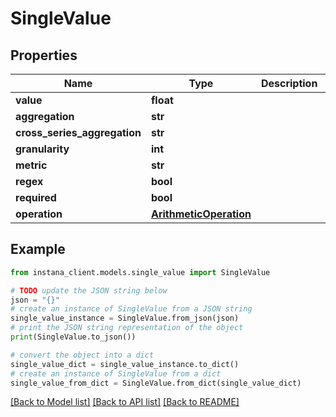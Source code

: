 # SingleValue


## Properties

Name | Type | Description | Notes
------------ | ------------- | ------------- | -------------
**value** | **float** |  | [optional] 
**aggregation** | **str** |  | [optional] 
**cross_series_aggregation** | **str** |  | [optional] 
**granularity** | **int** |  | [optional] 
**metric** | **str** |  | [optional] 
**regex** | **bool** |  | [optional] 
**required** | **bool** |  | [optional] 
**operation** | [**ArithmeticOperation**](ArithmeticOperation.md) |  | [optional] 

## Example

```python
from instana_client.models.single_value import SingleValue

# TODO update the JSON string below
json = "{}"
# create an instance of SingleValue from a JSON string
single_value_instance = SingleValue.from_json(json)
# print the JSON string representation of the object
print(SingleValue.to_json())

# convert the object into a dict
single_value_dict = single_value_instance.to_dict()
# create an instance of SingleValue from a dict
single_value_from_dict = SingleValue.from_dict(single_value_dict)
```
[[Back to Model list]](../README.md#documentation-for-models) [[Back to API list]](../README.md#documentation-for-api-endpoints) [[Back to README]](../README.md)



